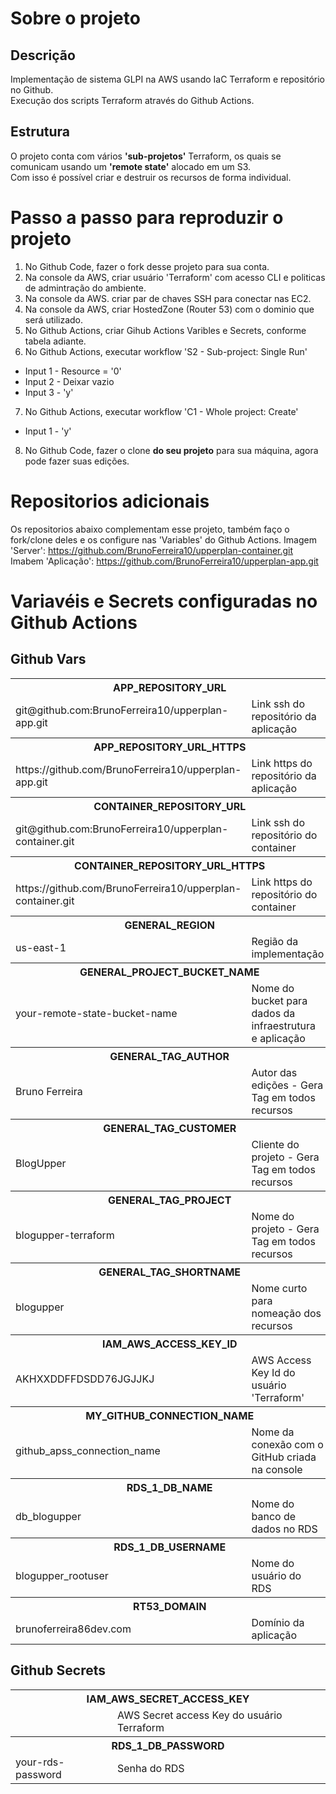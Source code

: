 # Sobre o projeto
## Descrição
Implementação de sistema GLPI na AWS usando IaC Terraform e repositório no 
Github.<br>
Execução dos scripts Terraform através do Github Actions.

## Estrutura
O projeto conta com vários **'sub-projetos'** Terraform, os quais se comunicam 
usando um **'remote state'** alocado em um S3.<br>
Com isso é possível criar e destruir os recursos de forma individual.

# Passo a passo para reproduzir o projeto
1. No Github Code, fazer o fork desse projeto para sua conta.
2. Na console da AWS, criar usuário 'Terraform' com acesso CLI e politicas de admintração do ambiente. 
3. Na console da AWS. criar par de chaves SSH para conectar nas EC2.
4. Na console da AWS, criar HostedZone (Router 53) com o dominio que será utilizado.
5. No Github Actions, criar Gihub Actions Varibles e Secrets, conforme tabela adiante.
6. No Github Actions, executar workflow 'S2 - Sub-project: Single Run'
  - Input 1 - Resource =  '0'
  - Input 2 - Deixar vazio
  - Input 3 - 'y'
7. No Github Actions, executar workflow 'C1 - Whole project: Create'
  - Input 1 - 'y'
8. No Github Code, fazer o clone **do seu projeto** para sua máquina, agora pode fazer suas edições.

# Repositorios adicionais
Os repositorios abaixo complementam esse projeto, também faço o fork/clone deles e os configure nas 'Variables' do Github Actions.
Imagem 'Server': https://github.com/BrunoFerreira10/upperplan-container.git
Imabem 'Aplicação': https://github.com/BrunoFerreira10/upperplan-app.git

# Variavéis e Secrets configuradas no Github Actions
## Github Vars

<table>
  <tr>
    <th colspan="2">APP_REPOSITORY_URL</th>
  </tr>
  <tr>
    <td>git@github.com:BrunoFerreira10/upperplan-app.git</td>
    <td>Link ssh do repositório da aplicação</td>
  </tr>
  <tr>
    <th colspan="2">APP_REPOSITORY_URL_HTTPS</th>
  </tr>
  <tr>
    <td>https://github.com/BrunoFerreira10/upperplan-app.git</td>
    <td>Link https do repositório da aplicação</td>
  </tr>
  <tr>
    <th colspan="2">CONTAINER_REPOSITORY_URL</th>
  </tr>
  <tr>
    <td>git@github.com:BrunoFerreira10/upperplan-container.git</td>
    <td>Link ssh do repositório do container</td>
  </tr>
  <tr>
    <th colspan="2">CONTAINER_REPOSITORY_URL_HTTPS</th>
  </tr>
  <tr>
    <td>https://github.com/BrunoFerreira10/upperplan-container.git</td>
    <td>Link https do repositório do container</td>
  </tr>
  <tr>
    <th colspan="2">GENERAL_REGION</th>
  </tr>
  <tr>
    <td>us-east-1</td>
    <td>Região da implementação</td>
  </tr>
  <tr>
    <th colspan="2">GENERAL_PROJECT_BUCKET_NAME</th>
  </tr>
  <tr>
    <td>your-remote-state-bucket-name</td>
    <td>Nome do bucket para dados da infraestrutura e aplicação</td>
  </tr>
  <tr>
    <th colspan="2">GENERAL_TAG_AUTHOR</th>
  </tr>
  <tr>
    <td>Bruno Ferreira</td>
    <td>Autor das edições - Gera Tag em todos recursos</td>
  </tr>
  <tr>
    <th colspan="2">GENERAL_TAG_CUSTOMER</th>
  </tr>
  <tr>
    <td>BlogUpper</td>
    <td>Cliente do projeto - Gera Tag em todos recursos</td>
  </tr>
  <tr>
    <th colspan="2">GENERAL_TAG_PROJECT</th>
  </tr>
  <tr>
    <td>blogupper-terraform</td>
    <td>Nome do projeto - Gera Tag em todos recursos</td>
  </tr>
  <tr>
    <th colspan="2">GENERAL_TAG_SHORTNAME</th>
  </tr>
  <tr>
    <td>blogupper</td>
    <td>Nome curto para nomeação dos recursos</td>
  </tr>
  <tr>
    <th colspan="2">IAM_AWS_ACCESS_KEY_ID</th>
  </tr>
  <tr>
    <td>AKHXXDDFFDSDD76JGJJKJ</td>
    <td>AWS Access Key Id do usuário 'Terraform'</td>
  </tr>
  <tr>
    <th colspan="2">MY_GITHUB_CONNECTION_NAME</th>
  </tr>
  <tr>
    <td>github_apss_connection_name</td>
    <td>Nome da conexão com o GitHub criada na console</td>
  </tr>
  <tr>
    <th colspan="2">RDS_1_DB_NAME</th>
  </tr>
  <tr>
    <td>db_blogupper</td>
    <td>Nome do banco de dados no RDS</td>
  </tr>
  <tr>
    <th colspan="2">RDS_1_DB_USERNAME</th>
  </tr>
  <tr>
    <td>blogupper_rootuser</td>
    <td>Nome do usuário do RDS</td>
  </tr>
  <tr>
    <th colspan="2">RT53_DOMAIN</th>
  </tr>
  <tr>
    <td>brunoferreira86dev.com</td>
    <td>Domínio da aplicação</td>
  </tr>
</table>


## Github Secrets
<table>
  <tr>
    <th colspan="2">IAM_AWS_SECRET_ACCESS_KEY</th>
  </tr>
  <tr>
    <td></td>
    <td>AWS Secret access Key do usuário Terraform</td>
  </tr>
  <tr>
    <th colspan="2">RDS_1_DB_PASSWORD</th>
  </tr>
  <tr>
    <td>your-rds-password</td>
    <td>Senha do RDS</td>
  </tr>
</table>
